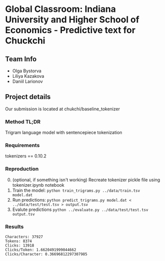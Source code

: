 # Global Classroom: Indiana University and Higher School of Economics - Predictive text for Chuckchi

## Team Info
- Olga Bystorva
- Liliya Kazakova
- Daniil Larionov

## Project details
Our submission is located at chukchi/baseline_tokenizer
### Method TL;DR
Trigram language model with sentencepiece tokenization

### Requirements
tokenizers == 0.10.2

### Reproduction
0. (optional, if something isn't working) Recreate tokenizer pickle file using tokenizer.ipynb notebook
1. Train the model: ```python train_trigrams.py ../data/train.tsv model.dat```
2. Run predictions: ```python predict_trigrams.py model.dat < ../data/test/test.tsv > output.tsv```
3. Evalute predictions ```python ../evaluate.py ../data/test/test.tsv output.tsv ```

### Results
```
Characters: 37927
Tokens: 8374
Clicks: 13918
Clicks/Token: 1.6620491999044662
Clicks/Character: 0.36696812297307985
```
